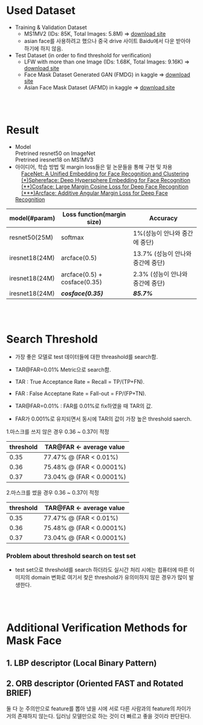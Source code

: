 # Used Dataset
- Training & Validation Dataset
  - MS1MV2 (IDs: 85K, Total Images: 5.8M) => [download site](https://github.com/deepinsight/insightface/tree/master/recognition/_datasets_#ms1m-arcface-85k-ids58m-images-57)
  - asian face를 사용하려고 했으나 중국 drive 사이트 Baidu에서 다운 받아야 하기에 하지 않음.
- Test Dataset (in order to find threshold for verification)
  - LFW with more than one Image (IDs: 1.68K, Total Images: 9.16K) => [download site](http://vis-www.cs.umass.edu/lfw/#download)
  - Face Mask Dataset Generated GAN (FMDG) in kaggle => [download site](https://www.kaggle.com/datasets/prasoonkottarathil/face-mask-lite-dataset)
  - Asian Face Mask Dataset (AFMD) in kaggle => [download site](http://vis-www.cs.umass.edu/lfw/#download)


<br>
<br>

# Result
- Model  
Pretrined resnet50 on ImageNet  
Pretrined iresnet18 on MS1MV3
- 아이디어, 학습 방법 및 margin loss들은 밑 논문들을 통해 구현 및 차용  
&nbsp;&nbsp;&nbsp; [FaceNet: A Unified Embedding for Face Recognition and Clustering](https://arxiv.org/pdf/1503.03832.pdf)  
&nbsp;&nbsp;&nbsp; [(*)Sphereface: Deep Hypersphere Embedding for Face Recognition](https://arxiv.org/pdf/1704.08063.pdf)  
&nbsp;&nbsp;&nbsp; [(**)Cosface: Large Margin Cosine Loss for Deep Face Recognition](https://arxiv.org/pdf/1801.09414.pdf)  
&nbsp;&nbsp;&nbsp; [(***)Arcface: Additive Angular Margin Loss for Deep Face Recognition](https://arxiv.org/pdf/1801.07698.pdf)  

| model(#param) | Loss function(margin size) | Accuracy
|---|---|---|
| resnet50(25M)| softmax | 1%(성능이 안나와 중간에 중단)
|iresnet18(24M)| arcface(0.5) | 13.7% (성능이 안나와 중간에 중단)
|iresnet18(24M)| arcface(0.5) + cosface(0.35) | 2.3% (성능이 안나와 중간에 중단)
|iresnet18(24M)| ***cosface(0.35)*** | ***85.7%*** |

<br>
<br>

# Search Threshold
- 가장 좋은 모델로 test 데이터들에 대한 threashold를 search함.  
- TAR@FAR=0.01% Metric으로 search함.
- TAR : True Acceptance Rate = Recall = TP/(TP+FN).  
- FAR : False Acceptane Rate = Fall-out = FP/(FP+TN).  
- TAR@FAR=0.01% : FAR를 0.01%로 fix하였을 때 TAR의 값.  

- FAR가 0.001%로 유지되면서 동시에 TAR의 값이 가장 높은 threshold saerch.  

1.마스크를 쓰지 않은 경우 0.36 ~ 0.37이 적정  

| threshold | TAR@FAR <- average value |
| -- | -- |
| 0.35 | 77.47% @ (FAR < 0.01%) |
| 0.36 | 75.48% @ (FAR < 0.0001%) |
| 0.37 | 73.04% @ (FAR < 0.0001%) |

2.마스크를 썼을 경우 0.36 ~ 0.37이 적정  

| threshold | TAR@FAR <- average value |
| -- | -- |
| 0.35 | 77.47% @ (FAR < 0.01%) |
| 0.36 | 75.48% @ (FAR < 0.0001%) |
| 0.37 | 73.04% @ (FAR < 0.0001%) |

### Problem about threshold search on test set
- test set으로 threshold를 search 하더라도 실시간 처리 시에는 컴퓨터에 따른 이미지의 domain 변화로 여기서 찾은 threshold가 유의미하지 않은 경우가 많이 발생한다.

<br>
<br>

# Additional Verification Methods for Mask Face
## 1. LBP descriptor (Local Binary Pattern)
## 2. ORB descriptor (Oriented FAST and Rotated BRIEF)
둘 다 눈 주의만으로 feature를 뽑아 냈을 시에 서로 다른 사람과의 feature의 차이가 거의 존재하지 않는다. 딥러닝 모델만으로 하는 것이 더 빠르고 좋을 것이라 판단된다.